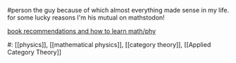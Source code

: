 #person 
the guy because of which almost everything made sense in my life. for some lucky reasons I'm his mutual on mathstodon!

[book recommendations and how to learn math/phy](https://math.ucr.edu/home/baez/books.html)

#: [[physics]], [[mathematical physics]], [[category theory]], [[Applied Category Theory]] 
